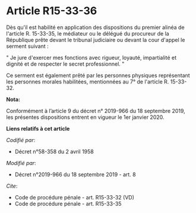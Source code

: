 # Article R15-33-36

Dès qu'il est habilité en application des dispositions du premier alinéa de l'article R. 15-33-35, le médiateur ou le délégué
du procureur de la République prête devant le   tribunal judiciaire ou devant la cour d'appel le serment suivant : 

" Je jure d'exercer mes fonctions avec rigueur, loyauté, impartialité et dignité et de respecter le secret professionnel. " 

Ce serment est également prêté par les personnes physiques représentant les personnes morales habilitées, mentionnées au 7°
de l'article R. 15-33-32.

**Nota:**

Conformément à l’article 9 du décret n° 2019-966 du 18 septembre 2019, les présentes dispositions entrent en vigueur le 1er
janvier 2020.

**Liens relatifs à cet article**

_Codifié par_:

  - Décret n°58-358 du 2 avril 1958

_Modifié par_:

  - Décret n°2019-966 du 18 septembre 2019 - art. 8

_Cite_:

  - Code de procédure pénale - art. R15-33-32 (VD)
  - Code de procédure pénale - art. R15-33-35
